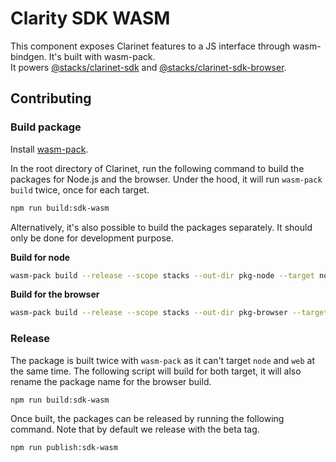 # Clarity SDK WASM

This component exposes Clarinet features to a JS interface through wasm-bindgen.
It's built with wasm-pack.  
It powers [@stacks/clarinet-sdk](https://npmjs.com/package/@stacks/clarinet-sdk) and
[@stacks/clarinet-sdk-browser](https://npmjs.com/package/@stacks/clarinet-sdk-browser).

## Contributing

### Build package

Install [wasm-pack](https://rustwasm.github.io/wasm-pack/installer/).

In the root directory of Clarinet, run the following command to build the packages for Node.js and the browser.
Under the hood, it will run `wasm-pack build` twice, once for each target.

```sh
npm run build:sdk-wasm
```

Alternatively, it's also possible to build the packages separately. It should only be done for development purpose.

**Build for node**

```sh
wasm-pack build --release --scope stacks --out-dir pkg-node --target nodejs
```

**Build for the browser**

```sh
wasm-pack build --release --scope stacks --out-dir pkg-browser --target web
```

### Release

The package is built twice with `wasm-pack` as it can't target `node` and `web` at the same time.
The following script will build for both target, it will also rename the package name for the
browser build.

```sh
npm run build:sdk-wasm
```

Once built, the packages can be released by running the following command. Note that by default we
release with the beta tag. 

```sh
npm run publish:sdk-wasm
```
